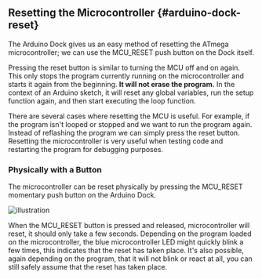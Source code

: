 ## Resetting the Microcontroller {#arduino-dock-reset}

The Arduino Dock gives us an easy method of resetting the ATmega microcontroller; we can use the MCU_RESET push button on the Dock itself.

Pressing the reset button is similar to turning the MCU off and on again. This only stops the program currently running on the microcontroller and starts it again from the beginning. **It will not erase the program.** In the context of an Arduino sketch, it will reset any global variables, run the setup function again, and then start executing the loop function.

There are several cases where resetting the MCU is useful. For example, if the program isn't looped or stopped and we want to run the program again. Instead of reflashing the program we can simply press the reset button. Resetting the microcontroller is very useful when testing code and restarting the program for debugging purposes.

### Physically with a Button

The microcontroller can be reset physically by pressing the MCU_RESET momentary push button on the Arduino Dock.

![illustration](https://raw.githubusercontent.com/OnionIoT/Onion-Docs/master/Omega2/Documentation/Hardware-Overview/img/arduino-dock-illustration-reset-highlight.png)

When the MCU_RESET button is pressed and released, microcontroller will reset, it should only take a few seconds. Depending on the program loaded on the microcontroller, the blue microcontroller LED might quickly blink a few times, this indicates that the reset has taken place. It's also possible, again depending on the program, that it will not blink or react at all, you can still safely assume that the reset has taken place.



<!-- ### Virtually with Software

// TODO: write this when actually implemented in software

// using the `arduino-dock reset` Command

// explanation: the Omega's GPIO19 can control the microcontroller reset circuit, and that is precisely what the command does
// include a link back to the arduino dock 2 hardware article
// TODO: LAZAR to provide more info -->
